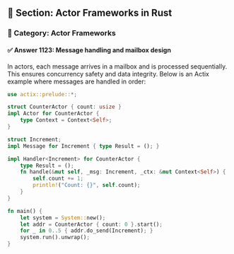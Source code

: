 ## 📘 Section: Actor Frameworks in Rust  
### 🔹 Category: Actor Frameworks  
#### ✅ Answer 1123: Message handling and mailbox design

In actors, each message arrives in a mailbox and is processed sequentially. This ensures concurrency safety and data integrity. Below is an Actix example where messages are handled in order:

```rust
use actix::prelude::*;

struct CounterActor { count: usize }
impl Actor for CounterActor {
    type Context = Context<Self>;
}

struct Increment;
impl Message for Increment { type Result = (); }

impl Handler<Increment> for CounterActor {
    type Result = ();
    fn handle(&mut self, _msg: Increment, _ctx: &mut Context<Self>) {
        self.count += 1;
        println!("Count: {}", self.count);
    }
}

fn main() {
    let system = System::new();
    let addr = CounterActor { count: 0 }.start();
    for _ in 0..5 { addr.do_send(Increment); }
    system.run().unwrap();
}
```
